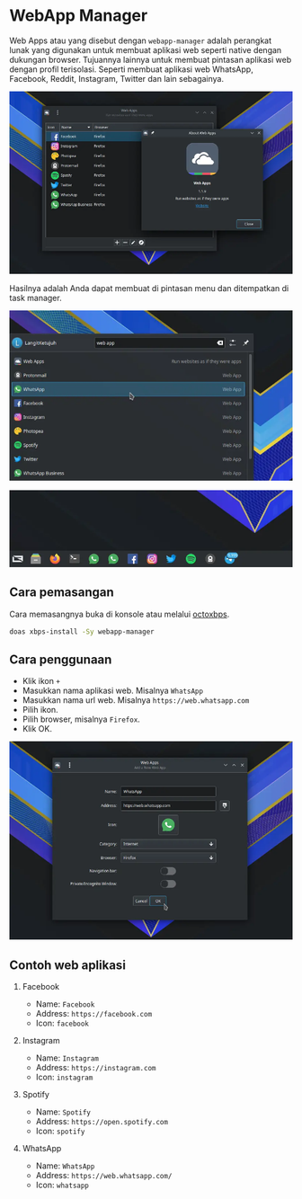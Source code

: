 # WebApp Manager

Web Apps atau yang disebut dengan `webapp-manager` adalah perangkat lunak yang digunakan untuk membuat aplikasi web seperti native dengan dukungan browser. Tujuannya lainnya untuk membuat pintasan aplikasi web dengan profil terisolasi. Seperti membuat aplikasi web WhatsApp, Facebook, Reddit, Instagram, Twitter dan lain sebagainya.

![KDE-Connect LangitKetujuh OS](../../media/image/webapp-manager-langitketujuh-id-1.webp)

Hasilnya adalah Anda dapat membuat di pintasan menu dan ditempatkan di task manager.

![KDE-Connect LangitKetujuh OS](../../media/image/webapp-manager-langitketujuh-id-3.webp)

![KDE-Connect LangitKetujuh OS](../../media/image/webapp-manager-langitketujuh-id-4.webp)

## Cara pemasangan

Cara memasangnya buka di konsole atau melalui [octoxbps](../perkakas/octoxbps.md).

```sh
doas xbps-install -Sy webapp-manager
```

## Cara penggunaan

- Klik ikon `+`
- Masukkan nama aplikasi web. Misalnya `WhatsApp`
- Masukkan nama url web. Misalnya `https://web.whatsapp.com`
- Pilih ikon.
- Pilih browser, misalnya `Firefox`.
- Klik OK.

![KDE-Connect LangitKetujuh OS](../../media/image/webapp-manager-langitketujuh-id-2.webp)

## Contoh web aplikasi

1. Facebook
    - Name: `Facebook`
    - Address: `https://facebook.com`
    - Icon: `facebook`

2. Instagram
    - Name: `Instagram`
    - Address: `https://instagram.com`
    - Icon: `instagram`

3. Spotify
    - Name: `Spotify`
    - Address: `https://open.spotify.com`
    - Icon: `spotify`

4. WhatsApp
    - Name: `WhatsApp`
    - Address: `https://web.whatsapp.com/`
    - Icon: `whatsapp`
